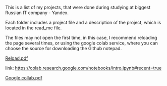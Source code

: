 This is a list of my projects, that were done during studying at biggest Russian IT company - Yandex.

Each folder includes a project file and a description of the project, which is located in the read_me file.

The files may not open the first time, in this case, I recommend reloading the page several times, or using the google colab service, where you can choose the source for downloading the Github notepad.

[Reload.pdf](https://github.com/Romandius/Yandex.Praktikum/files/6271560/Reload.pdf)

link: https://colab.research.google.com/notebooks/intro.ipynb#recent=true

[Google collab.pdf](https://github.com/Romandius/Yandex.Praktikum/files/6271576/Google.collab.pdf)



